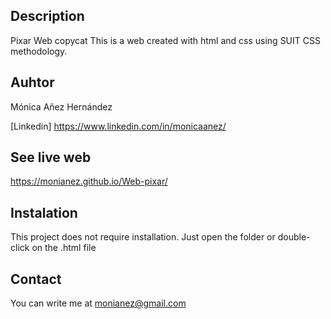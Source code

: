 ## Description
Pixar Web copycat
This is a web created with html and css using SUIT CSS methodology.

## Auhtor
Mónica Añez Hernández

[Linkedin] https://www.linkedin.com/in/monicaanez/

## See live web
https://monianez.github.io/Web-pixar/

## Instalation
This project does not require installation. Just open the folder or double-click on the .html file

## Contact
You can write me at monianez@gmail.com

